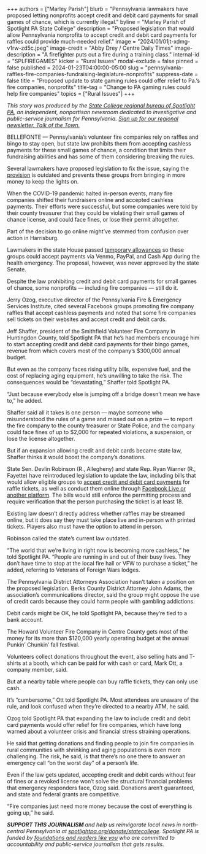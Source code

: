 +++
authors = ["Marley Parish"]
blurb = "Pennsylvania lawmakers have proposed letting nonprofits accept credit and debit card payments for small games of chance, which is currently illegal."
byline = "Marley Parish of Spotlight PA State College"
description = "Proposed legislation that would allow Pennsylvania nonprofits to accept credit and debit card payments for raffles could provide much-needed relief."
image = "2024/01/01jt-xdmg-v1rw-zd5c.jpeg"
image-credit = "Abby Drey / Centre Daily Times"
image-description = "A firefighter puts out a fire during a training class."
internal-id = "SPLFIREGAMES"
kicker = "Rural Issues"
modal-exclude = false
pinned = false
published = 2024-01-23T04:00:00-05:00
slug = "pennsylvania-raffles-fire-companies-fundraising-legislature-nonprofits"
suppress-date = false
title = "Proposed update to state gaming rules could offer relief to Pa.’s fire companies, nonprofits"
title-tag = "Change to PA gaming rules could help fire companies"
topics = ["Rural Issues"]
+++

<em>This story was produced by the </em><a href="https://www.spotlightpa.org/statecollege"><em>State College regional bureau of Spotlight PA</em></a><em>, an independent, nonpartisan newsroom dedicated to investigative and public-service journalism for Pennsylvania. </em><a href="https://www.spotlightpa.org/newsletters/talkofthetown"><em>Sign up for our regional newsletter, Talk of the Town.</em></a>

BELLEFONTE — Pennsylvania’s volunteer fire companies rely on raffles and bingo to stay open, but state law prohibits them from accepting cashless payments for these small games of chance, a condition that limits their fundraising abilities and has some of them considering breaking the rules.

Several lawmakers have proposed legislation to fix the issue, saying the <a href="https://web.archive.org/20240127045210/https://www.pacodeandbulletin.gov/Display/pacode?file=/secure/pacode/data/061/chapter901/s901.506.html&amp;d=reduce">provision</a> is outdated and prevents these groups from bringing in more money to keep the lights on.

When the COVID-19 pandemic halted in-person events, many fire companies shifted their fundraisers online and accepted cashless payments. Their efforts were successful, but some companies were told by their county treasurer that they could be violating their small games of chance license, and could face fines, or lose their permit altogether.

Part of the decision to go online might’ve stemmed from confusion over action in Harrisburg.

Lawmakers in the state House passed <a href="https://web.archive.org/20210509141108/https://www.legis.state.pa.us/cfdocs/billInfo/billInfo.cfm?sYear=2021&amp;sInd=0&amp;body=H&amp;type=B&amp;bn=0290">temporary allowances</a> so these groups could accept payments via Venmo, PayPal, and Cash App during the health emergency. The proposal, however, was never approved by the state Senate.

Despite the law prohibiting credit and debit card payments for small games of chance, some nonprofits — including fire companies — still do it.

<script src="https://www.spotlightpa.org/embed.js" async></script><div data-spl-embed-version="1" data-spl-src="https://www.spotlightpa.org/embeds/newsletter/?cta=Sign%20up%20for%20our%20new%20regional%20newsletter%2C%20%3Cb%3ETalk%20of%20the%20Town%3C%2Fb%3E%2C%20and%20get%20all%20the%20news%20and%20notes%20from%20State%20College%20and%20north-central%20PA.&button=Sign%20Up%20Now&preselect=state_college&eyebrow=DON'T%20MISS%20A%20BEAT"></div>

Jerry Ozog, executive director of the Pennsylvania Fire &amp; Emergency Services Institute, cited several Facebook groups promoting fire company raffles that accept cashless payments and noted that some fire companies sell tickets on their websites and accept credit and debit cards.

Jeff Shaffer, president of the Smithfield Volunteer Fire Company in Huntingdon County, told Spotlight PA that he’s had members encourage him to start accepting credit and debit card payments for their bingo games, revenue from which covers most of the company’s $300,000 annual budget.

But even as the company faces rising utility bills, expensive fuel, and the cost of replacing aging equipment, he’s unwilling to take the risk. The consequences would be “devastating,” Shaffer told Spotlight PA.

“Just because everybody else is jumping off a bridge doesn’t mean we have to,” he added.

Shaffer said all it takes is one person — maybe someone who misunderstood the rules of a game and missed out on a prize — to report the fire company to the county treasurer or State Police, and the company could face fines of up to $2,000 for repeated violations, a suspension, or lose the license altogether.

But if an expansion allowing credit and debit cards became state law, Shaffer thinks it would boost the company’s donations.

State Sen. Devlin Robinson (R., Allegheny) and state Rep. Ryan Warner (R., Fayette) have reintroduced legislation to update the law, including bills that would allow eligible groups to <a href="https://www.legis.state.pa.us/cfdocs/billInfo/billinfo.cfm?syear=2023&amp;sind=0&amp;body=S&amp;type=B&amp;bn=667">accept credit and debit card payments</a> for raffle tickets, as well as conduct them online through <a href="https://www.legis.state.pa.us/cfdocs/billInfo/billinfo.cfm?syear=2023&amp;sind=0&amp;body=H&amp;type=B&amp;bn=1268">Facebook Live or another platform</a>. The bills would still enforce the permitting process and require verification that the person purchasing the ticket is at least 18.

<script src="https://www.spotlightpa.org/embed.js" async></script><div data-spl-embed-version="1" data-spl-src="https://www.spotlightpa.org/embeds/donate/"></div>

Existing law doesn’t directly address whether raffles may be streamed online, but it does say they must take place live and in-person with printed tickets. Players also must have the option to attend in person.

Robinson called the state’s current law outdated.

“The world that we’re living in right now is becoming more cashless,” he told Spotlight PA. “People are running in and out of their busy lives. They don’t have time to stop at the local fire hall or VFW to purchase a ticket,” he added, referring to Veterans of Foreign Wars lodges.

The Pennsylvania District Attorneys Association hasn’t taken a position on the proposed legislation. Berks County District Attorney John Adams, the association’s communications director, said the group might oppose the use of credit cards because they could harm people with gambling addictions.

Debit cards might be OK, he told Spotlight PA, because they’re tied to a bank account.

The Howard Volunteer Fire Company in Centre County gets most of the money for its more than $120,000 yearly operating budget at the annual Punkin’ Chunkin’ fall festival.

Volunteers collect donations throughout the event, also selling hats and T-shirts at a booth, which can be paid for with cash or card, Mark Ott, a company member, said.

But at a nearby table where people can buy raffle tickets, they can only use cash.

It’s “cumbersome,” Ott told Spotlight PA. Most attendees are unaware of the rule, and look confused when they’re directed to a nearby ATM, he said.

Ozog told Spotlight PA that expanding the law to include credit and debit card payments would offer relief for fire companies, which have long warned about a volunteer crisis and financial stress straining operations.

He said that getting donations and finding people to join fire companies in rural communities with shrinking and aging populations is even more challenging. The risk, he said, is that there’s no one there to answer an emergency call “on the worst day” of a person’s life.

Even if the law gets updated, accepting credit and debit cards without fear of fines or a revoked license won’t solve the structural financial problems that emergency responders face, Ozog said. Donations aren’t guaranteed, and state and federal grants are competitive.

“Fire companies just need more money because the cost of everything is going up,” he said.

<strong><em>SUPPORT THIS JOURNALISM </em></strong><em>and help us reinvigorate local news in north-central Pennsylvania at </em><a href="https://www.spotlightpa.org/donate/statecollege"><em>spotlightpa.org/donate/statecollege</em></a><em>. Spotlight PA is funded by </em><a href="https://www.spotlightpa.org/support"><em>foundations and readers like you</em></a><em> who are committed to accountability and public-service journalism that gets results.</em>
